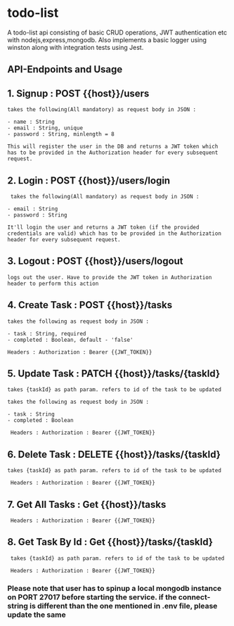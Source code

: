# todo-list
A todo-list api consisting of basic CRUD operations, JWT authentication etc with nodejs,express,mongodb. 
Also implements a basic logger using winston along with integration tests using Jest.

## API-Endpoints and Usage

## 1. Signup : POST {{host}}/users
 
    takes the following(All mandatory) as request body in JSON :
    
    - name : String
    - email : String, unique
    - password : String, minlength = 8
    
    This will register the user in the DB and returns a JWT token which has to be provided in the Authorization header for every subsequent request.
    
## 2. Login : POST {{host}}/users/login

     takes the following(All mandatory) as request body in JSON :

    - email : String
    - password : String
    
    It'll login the user and returns a JWT token (if the provided credentials are valid) which has to be provided in the Authorization header for every subsequent request.
    
## 3. Logout : POST {{host}}/users/logout

    logs out the user. Have to provide the JWT token in Authorization header to perform this action
    
## 4. Create Task : POST {{host}}/tasks

    takes the following as request body in JSON :
    
    - task : String, required
    - completed : Boolean, default - 'false'
    
    Headers : Authorization : Bearer {{JWT_TOKEN}}
    
## 5. Update Task : PATCH {{host}}/tasks/{taskId}
    
    takes {taskId} as path param. refers to id of the task to be updated
    
    takes the following as request body in JSON :
    
    - task : String
    - completed : Boolean
    
     Headers : Authorization : Bearer {{JWT_TOKEN}}
    
## 6. Delete Task : DELETE {{host}}/tasks/{taskId}
    
    takes {taskId} as path param. refers to id of the task to be updated
    
     Headers : Authorization : Bearer {{JWT_TOKEN}}
     
## 7. Get All Tasks : Get {{host}}/tasks
    
     Headers : Authorization : Bearer {{JWT_TOKEN}}
     
## 8. Get Task By Id : Get {{host}}/tasks/{taskId}

     takes {taskId} as path param. refers to id of the task to be updated
    
     Headers : Authorization : Bearer {{JWT_TOKEN}}
    

### Please note that user has to spinup a local mongodb instance on PORT 27017 before starting the service. if the connect-string is different than the one mentioned in .env file, please update the same
